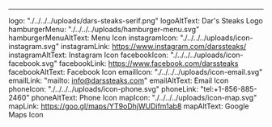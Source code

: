 ---
logo: "./../../../uploads/dars-steaks-serif.png"
logoAltText: Dar's Steaks Logo
hamburgerMenu: "./../../../uploads/hamburger-menu.svg"
hamburgerMenuAltText: Menu Icon
instagramIcon: "./../../../uploads/icon-instagram.svg"
instagramLink: https://www.instagram.com/darssteaks/
instagramAltText: Instagram Icon
facebookIcon: "./../../../uploads/icon-facebook.svg"
facebookLink: https://www.facebook.com/darssteaks
facebookAltText: Facebook Icon
emailIcon: "./../../../uploads/icon-email.svg"
emailLink: "mailto: info@darssteaks.com"
emailAltText: Email Icon
phoneIcon: "./../../../uploads/icon-phone.svg"
phoneLink: "tel:+1-856-885-2460"
phoneAltText: Phone Icon
mapIcon: "./../../../uploads/icon-map.svg"
mapLink: https://goo.gl/maps/YT9oDhjWUDifm1ab8
mapAltText: Google Maps Icon

